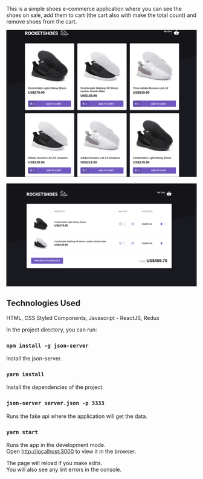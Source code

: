 This is a simple shoes e-commerce application where you can see the shoes on sale, add them to cart (the cart also with make the total count) and remove shoes from the cart. 

![](main.png)


![](cart.png)


## Technologies Used
   HTML, CSS Styled Components, Javascript - ReactJS, Redux


In the project directory, you can run:

### `npm install -g json-server`

Install the json-server.

### `yarn install`

Install the dependencies of the project.


### `json-server server.json -p 3333`

Runs the fake api where the application will get the data.


### `yarn start`

Runs the app in the development mode.<br />
Open [http://localhost:3000](http://localhost:3000) to view it in the browser.

The page will reload if you make edits.<br />
You will also see any lint errors in the console.
